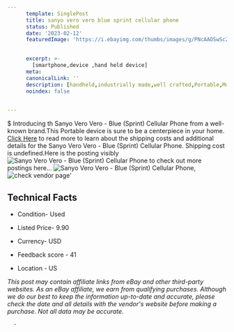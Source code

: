 ```yaml
---
      template: SinglePost
      title: sanyo vero vero blue sprint cellular phone
      status: Published
      date: '2023-02-12'
      featuredImage: 'https://i.ebayimg.com/thumbs/images/g/PNcAAOSwScZjZAeq/s-l225.jpg'
       

      excerpt: >-
        [smartphone,device ,hand held device]
      meta:
      canonicalLink: ''
      description: [handheld,industrially made,well crafted,Portable,Mobile,Compact,Convenient,Lightweight,Maneuverable,Man-portable,Miniature,Carriable,Hand-held,Light,Holdable,Transportable,Mobile device,Pocket-sized,On-the-go,Wireless,Cordless,Compact size,Convenient size, smartphone,device ,hand held device]
      noindex: false
      

---
```

$
      Introducing th Sanyo Vero Vero - Blue (Sprint) Cellular Phone from a well-known brand.This Portable device  is sure to be a centerpiece in your home. [Click Here](https://www.ebay.com/itm/354373198077?hash=item528249e0fd%3Ag%3APNcAAOSwScZjZAeq&mkevt=1&mkcid=1&mkrid=711-53200-19255-0&campid=%253CePNCampaignId%253E&customid=%253CreferenceId%253E&toolid=10049) to read more to learn about the shipping costs and additional details for the Sanyo Vero Vero - Blue (Sprint) Cellular Phone. Shipping cost is undefined.Here is the posting visibly ![Sanyo Vero Vero - Blue (Sprint) Cellular Phone](https://i.ebayimg.com/thumbs/images/g/PNcAAOSwScZjZAeq/s-l225.jpg) to check out more postings here... ![Sanyo Vero Vero - Blue (Sprint) Cellular Phone](https://i.ebayimg.com/images/g/PNcAAOSwScZjZAeq/s-l1600.jpg), ![check vendor page](https://origin-galleryplus.ebayimg.com/ws/web/354373198077_2_0_1/225x225.jpg,https://origin-galleryplus.ebayimg.com/ws/web/354373198077_3_0_1/225x225.jpg,https://origin-galleryplus.ebayimg.com/ws/web/354373198077_4_0_1/225x225.jpg)'

      

 ## Technical Facts 



     
      

 - Condition- Used 


      

 - Listed Price- 9.90 


      

 - Currency- USD 


      

 - Feedback score - 41 


      

 - Location - US 


      
      

 *_This post may contain affiliate links from eBay and other third-party websites. As an eBay affiliate, we earn from qualifying purchases. Although we do our best to keep the information up-to-date and accurate, please check the date and all details with the vendor's website before making a purchase. Not all data may be accurate._*




      -
